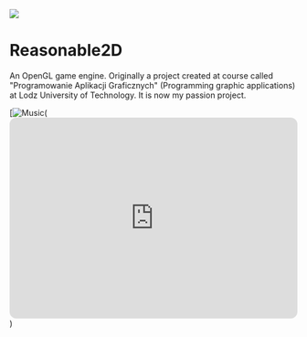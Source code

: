 [![](../../actions/workflows/cpp_cmake.yml/badge.svg)](../../actions)

# Reasonable2D

An OpenGL game engine. Originally a project created at course called "Programowanie Aplikacji Graficznych" (Programming graphic applications) at Lodz University of Technology. It is now my passion project.


  [![Music](https://avatars.githubusercontent.com/u/49816567?s=96&v=4)(<iframe style="border-radius:12px" src="https://open.spotify.com/embed/album/36XlgD1nEH3KYOL5imcbZQ?utm_source=generator" width="100%" height="352" frameBorder="0" allowfullscreen="" allow="autoplay; clipboard-write; encrypted-media; fullscreen; picture-in-picture" loading="lazy"></iframe>)
